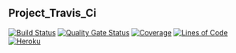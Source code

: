 ## **Project_Travis_Ci**
[![Build Status](https://travis-ci.org/Demid5/searchToWork.svg?branch=devWeb)](https://travis-ci.org/Demid5/searchToWork) [![Quality Gate Status](https://sonarcloud.io/api/project_badges/measure?project=Demid5_searchToWork&metric=alert_status&branch=branch/devWeb)](https://sonarcloud.io/dashboard?branch=branch%2FdevWeb&id=Demid5_searchToWork) [![Coverage](https://sonarcloud.io/api/project_badges/measure?project=Demid5_searchToWork&metric=coverage&branch=branch/devWeb)](https://sonarcloud.io/component_measures?branch=branch%2FdevWeb&id=Demid5_searchToWork&metric=coverage) [![Lines of Code](https://sonarcloud.io/api/project_badges/measure?project=Demid5_searchToWork&metric=ncloc&branch=branch/devWeb)](https://sonarcloud.io/component_measures?branch=branch%2FdevWeb&id=Demid5_searchToWork&metric=ncloc) [![Heroku](http://heroku-badge.herokuapp.com/?app=test-app-search)](https://test-app-search.herokuapp.com/)
